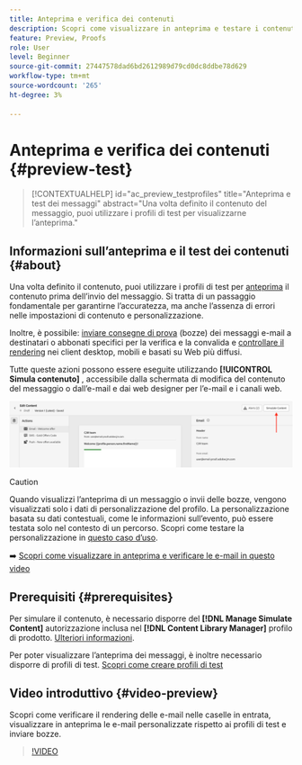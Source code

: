 ```yaml
---
title: Anteprima e verifica dei contenuti
description: Scopri come visualizzare in anteprima e testare i contenuti.
feature: Preview, Proofs
role: User
level: Beginner
source-git-commit: 27447578dad6bd2612989d79cd0dc8ddbe78d629
workflow-type: tm+mt
source-wordcount: '265'
ht-degree: 3%

---
```


# Anteprima e verifica dei contenuti {#preview-test}

>[!CONTEXTUALHELP]
>id="ac_preview_testprofiles"
>title="Anteprima e test dei messaggi"
>abstract="Una volta definito il contenuto del messaggio, puoi utilizzare i profili di test per visualizzarne l’anteprima."

## Informazioni sull’anteprima e il test dei contenuti {#about}

Una volta definito il contenuto, puoi utilizzare i profili di test per [anteprima](preview.md) il contenuto prima dell’invio del messaggio. Si tratta di un passaggio fondamentale per garantirne l’accuratezza, ma anche l’assenza di errori nelle impostazioni di contenuto e personalizzazione.

Inoltre, è possibile: [inviare consegne di prova](proofs.md) (bozze) dei messaggi e-mail a destinatari o abbonati specifici per la verifica e la convalida e [controllare il rendering](rendering.md) nei client desktop, mobili e basati su Web più diffusi.

Tutte queste azioni possono essere eseguite utilizzando **[!UICONTROL Simula contenuto]** , accessibile dalla schermata di modifica del contenuto del messaggio o dall’e-mail e dai web designer per l’e-mail e i canali web.

![](../email/assets/email-preview-button.png)

>[!CAUTION]
>
>Quando visualizzi l’anteprima di un messaggio o invii delle bozze, vengono visualizzati solo i dati di personalizzazione del profilo. La personalizzazione basata su dati contestuali, come le informazioni sull’evento, può essere testata solo nel contesto di un percorso. Scopri come testare la personalizzazione in [questo caso d’uso](../personalization/personalization-use-case.md).

➡️ [Scopri come visualizzare in anteprima e verificare le e-mail in questo video](#video-preview)

## Prerequisiti {#prerequisites}

Per simulare il contenuto, è necessario disporre del **[!DNL Manage Simulate Content]** autorizzazione inclusa nel **[!DNL Content Library Manager]** profilo di prodotto. [Ulteriori informazioni](../administration/ootb-product-profiles.md#content-library-manager).

Per poter visualizzare l’anteprima dei messaggi, è inoltre necessario disporre di profili di test. [Scopri come creare profili di test](../audience/creating-test-profiles.md)

## Video introduttivo {#video-preview}

Scopri come verificare il rendering delle e-mail nelle caselle in entrata, visualizzare in anteprima le e-mail personalizzate rispetto ai profili di test e inviare bozze.

>[!VIDEO](https://video.tv.adobe.com/v/334239?quality=12)
